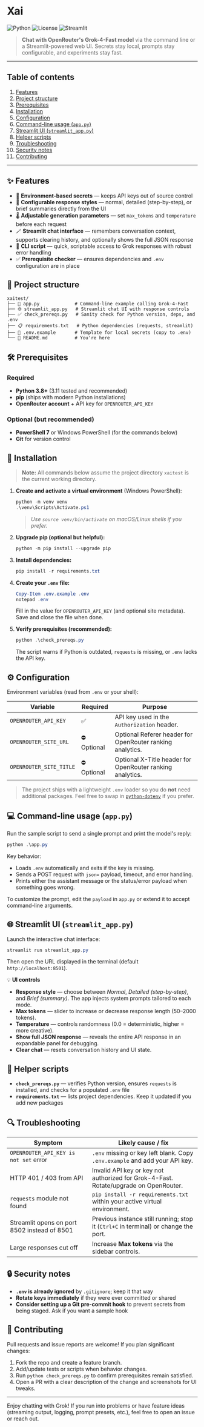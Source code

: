 # Xai

![Python](https://img.shields.io/badge/python-3.8+-blue.svg)
![License](https://img.shields.io/badge/license-MIT-green.svg)
![Streamlit](https://img.shields.io/badge/streamlit-1.30+-red.svg)

> **Chat with OpenRouter's Grok-4-Fast model** via the command line or a Streamlit-powered web UI. Secrets stay local, prompts stay configurable, and experiments stay fast.

---

## Table of contents

1. [Features](#features)
2. [Project structure](#project-structure)
3. [Prerequisites](#prerequisites)
4. [Installation](#installation)
5. [Configuration](#configuration)
6. [Command-line usage (`app.py`)](#command-line-usage-apppy)
7. [Streamlit UI (`streamlit_app.py`)](#streamlit-ui-streamlit_apppy)
8. [Helper scripts](#helper-scripts)
9. [Troubleshooting](#troubleshooting)
10. [Security notes](#security-notes)
11. [Contributing](#contributing)

---

## ✨ Features

- 🔐 **Environment-based secrets** — keeps API keys out of source control
- 🧠 **Configurable response styles** — normal, detailed (step-by-step), or brief summaries directly from the UI
- 🌡️ **Adjustable generation parameters** — set `max_tokens` and `temperature` before each request
- 🪄 **Streamlit chat interface** — remembers conversation context, supports clearing history, and optionally shows the full JSON response
- 🧪 **CLI script** — quick, scriptable access to Grok responses with robust error handling
- ✅ **Prerequisite checker** — ensures dependencies and `.env` configuration are in place

## 📁 Project structure

```
xaitest/
├── 📄 app.py             # Command-line example calling Grok-4-Fast
├── 🌐 streamlit_app.py   # Streamlit chat UI with response controls
├── ✅ check_prereqs.py   # Sanity check for Python version, deps, and .env
├── 📋 requirements.txt   # Python dependencies (requests, streamlit)
├── 🔧 .env.example       # Template for local secrets (copy to .env)
└── 📖 README.md          # You're here
```

## 🛠️ Prerequisites

### Required
- **Python 3.8+** (3.11 tested and recommended)
- **pip** (ships with modern Python installations)
- **OpenRouter account** + API key for `OPENROUTER_API_KEY`

### Optional (but recommended)
- **PowerShell 7** or Windows PowerShell (for the commands below)
- **Git** for version control

## 🚀 Installation

> **Note:** All commands below assume the project directory `xaitest` is the current working directory.

1. **Create and activate a virtual environment** (Windows PowerShell):

   ```powershell
   python -m venv venv
   .\venv\Scripts\Activate.ps1
   ```

   > *Use `source venv/bin/activate` on macOS/Linux shells if you prefer.*

2. **Upgrade pip (optional but helpful):**

   ```powershell
   python -m pip install --upgrade pip
   ```

3. **Install dependencies:**

   ```powershell
   pip install -r requirements.txt
   ```

4. **Create your `.env` file:**

   ```powershell
   Copy-Item .env.example .env
   notepad .env
   ```

   Fill in the value for `OPENROUTER_API_KEY` (and optional site metadata). Save and close the file when done.

5. **Verify prerequisites (recommended):**

   ```powershell
   python .\check_prereqs.py
   ```

   The script warns if Python is outdated, `requests` is missing, or `.env` lacks the API key.

## ⚙️ Configuration

Environment variables (read from `.env` or your shell):

| Variable                 | Required | Purpose                                                         |
|--------------------------|----------|-----------------------------------------------------------------|
| `OPENROUTER_API_KEY`     | ✅       | API key used in the `Authorization` header.                     |
| `OPENROUTER_SITE_URL`    | ⛔ Optional | Optional Referer header for OpenRouter ranking analytics.       |
| `OPENROUTER_SITE_TITLE`  | ⛔ Optional | Optional X-Title header for OpenRouter ranking analytics.       |

> The project ships with a lightweight `.env` loader so you do **not** need additional packages. Feel free to swap in [`python-dotenv`](https://pypi.org/project/python-dotenv/) if you prefer.

## 💻 Command-line usage (`app.py`)

Run the sample script to send a single prompt and print the model's reply:

```powershell
python .\app.py
```

Key behavior:

- Loads `.env` automatically and exits if the key is missing.
- Sends a POST request with `json=` payload, timeout, and error handling.
- Prints either the assistant message or the status/error payload when something goes wrong.

To customize the prompt, edit the `payload` in `app.py` or extend it to accept command-line arguments.

## 🌐 Streamlit UI (`streamlit_app.py`)

Launch the interactive chat interface:

```powershell
streamlit run streamlit_app.py
```

Then open the URL displayed in the terminal (default `http://localhost:8501`).

💡 **UI controls**

- **Response style** — choose between *Normal*, *Detailed (step-by-step)*, and *Brief (summary)*. The app injects system prompts tailored to each mode.
- **Max tokens** — slider to increase or decrease response length (50–2000 tokens).
- **Temperature** — controls randomness (0.0 = deterministic, higher = more creative).
- **Show full JSON response** — reveals the entire API response in an expandable panel for debugging.
- **Clear chat** — resets conversation history and UI state.

## 🔧 Helper scripts

- **`check_prereqs.py`** — verifies Python version, ensures `requests` is installed, and checks for a populated `.env` file
- **`requirements.txt`** — lists project dependencies. Keep it updated if you add new packages

## 🔍 Troubleshooting

| Symptom                                      | Likely cause / fix                                                                 |
|----------------------------------------------|-------------------------------------------------------------------------------------|
| `OPENROUTER_API_KEY is not set` error        | `.env` missing or key left blank. Copy `.env.example` and add your API key.         |
| HTTP 401 / 403 from API                      | Invalid API key or key not authorized for Grok-4-Fast. Rotate/upgrade on OpenRouter.|
| `requests` module not found                  | `pip install -r requirements.txt` within your active virtual environment.          |
| Streamlit opens on port 8502 instead of 8501 | Previous instance still running; stop it (`Ctrl+C` in terminal) or change the port.|
| Large responses cut off                      | Increase **Max tokens** via the sidebar controls.                                   |

## 🔒 Security notes

- **`.env` is already ignored** by `.gitignore`; keep it that way
- **Rotate keys immediately** if they were ever committed or shared
- **Consider setting up a Git pre-commit hook** to prevent secrets from being staged. Ask if you want a sample hook

## 🤝 Contributing

Pull requests and issue reports are welcome! If you plan significant changes:

1. Fork the repo and create a feature branch.
2. Add/update tests or scripts when behavior changes.
3. Run `python check_prereqs.py` to confirm prerequisites remain satisfied.
4. Open a PR with a clear description of the change and screenshots for UI tweaks.

---

Enjoy chatting with Grok! If you run into problems or have feature ideas (streaming output, logging, prompt presets, etc.), feel free to open an issue or reach out.